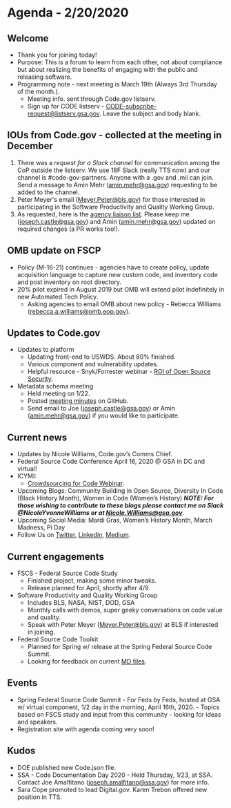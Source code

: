 # Agenda - 2/20/2020

## Welcome
- Thank you for joining today!
- Purpose: This is a forum to learn from each other, not about compliance but about realizing the benefits of engaging with the public and releasing software.
- Programming note - next meeting is March 19th (Always 3rd Thursday of the month.). 
    - Meeting info. sent through Code.gov listserv.
    - Sign up for CODE listserv - CODE-subscribe-request@listserv.gsa.gov. Leave the subject and body blank.

## IOUs from Code.gov - collected at the meeting in December
1. There was a *request for a Slack channel* for communication among the CoP outside the listserv. We use 18F Slack (really TTS now) and our channel is #code-gov-partners. Anyone with a .gov and .mil can join. Send a message to Amin Mehr (amin.mehr@gsa.gov) requesting to be added to the channel.
2. Peter Meyer's email (Meyer.Peter@bls.gov) for those interested in participating in the Software Productivity and Quality Working Group.
3. As requested, here is the [agency liaison list](SupportingDocs/agency_liaisons.md). Please keep me (joseph.castle@gsa.gov) and Amin (amin.mehr@gsa.gov) updated on required changes (a PR works too!).

## OMB update on FSCP
- Policy (M-16-21) continues - agencies have to create policy, update acquisition language to capture new custom code, and inventory code and post inventory on root directory.
- 20% pilot expired in August 2019 but OMB will extend pilot indefinitely in new Automated Tech Policy. 
    - Asking agencies to email OMB about new policy - Rebecca Williams (rebecca.a.williams@omb.eop.gov).

## Updates to Code.gov
- Updates to platform
    - Updating front-end to USWDS. About 80% finished.
    - Various component and vulnerability updates.
    - Helpful resource - Snyk/Forrester webinar - [ROI of Open Source Security](https://www.youtube.com/watch?v=FwFlwiqOodg&t=2736s).
- Metadata schema meeting
    - Held meeting on 1/22.
    - Posted [meeting minutes](https://github.com/GSA/code-gov/blob/master/docs/MetadataSchema/Jan2020.md) on GitHub.
    - Send email to Joe (joseph.castle@gsa.gov) or Amin (amin.mehr@gsa.gov) if you would like to participate.

## Current news
- Updates by Nicole Williams, Code.gov’s Comms Chief.
- Federal Source Code Conference April 16, 2020 @ GSA in DC and virtual!
- ICYMI:
    - [Crowdsourcing for Code Webinar](https://digital.gov/event/2020/02/11/federal-crowdsourcing-webinar-series-episode-7/).
- Upcoming Blogs: Community Building in Open Source, Diversity In Code (Black History Month), Women in Code (Women’s History) ***NOTE: For those wishing to contribute to these blogs please contact me on Slack @NicoleYvonneWilliams or at Nicole.Williams@gsa.gov***.
- Upcoming Social Media: Mardi Gras, Women’s History Month, March Madness, Pi Day
- Follow Us on [Twitter](https://twitter.com/codedotgov), [Linkedin](https://www.linkedin.com/company/code-gov), [Medium](https://medium.com/@CodeDotGov).

## Current engagements
- FSCS - Federal Source Code Study
    - Finished project, making some minor tweaks.
    - Release planned for April, shortly after 4/9.
- Software Productivity and Quality Working Group
    - Includes BLS, NASA, NIST, DOD, GSA
    - Monthly calls with demos, super geeky conversations on code value and quality.
    - Speak with Peter Meyer (Meyer.Peter@bls.gov) at BLS if interested in joining.
- Federal Source Code Toolkit
    - Planned for Spring w/ release at the Spring Federal Source Code Summit.
    - Looking for feedback on current [MD files](https://github.com/GSA/code-gov-open-source-toolkit).

## Events
- Spring Federal Source Code Summit - For Feds by Feds, hosted at GSA w/ virtual component, 1/2 day in the morning, April 16th, 2020. - Topics based on FSCS study and input from this community - looking for ideas and speakers.
- Registration site with agenda coming very soon!

## Kudos
- DOE published new Code.json file.
- SSA - Code Documentation Day 2020 - Held Thursday, 1/23, at SSA. Contact Joe Amalfitano (joseph.amalfitano@ssa.gov) for more info.
- Sara Cope promoted to lead Digital.gov. Karen Trebon offered new position in TTS.

